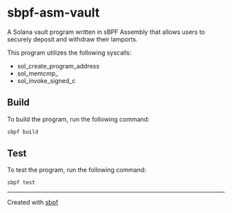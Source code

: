 # sbpf-asm-vault

A Solana vault program written in sBPF Assembly that allows users to securely deposit and withdraw their lamports.

This program utilizes the following syscalls:

- sol_create_program_address
- sol_memcmp_
- sol_invoke_signed_c

## Build

To build the program, run the following command:

```bash
sbpf build
```

## Test

To test the program, run the following command:

```bash
sbpf test
```

---

Created with [sbpf](https://github.com/deanmlittle/sbpf)